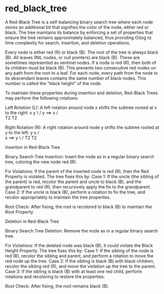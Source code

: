 # red_black_tree


A Red-Black Tree is a self-balancing binary search tree where each node stores an additional bit that signifies the color of the node, either red or black. The tree maintains its balance by enforcing a set of properties that ensure the tree remains approximately balanced, thus providing O(log n) time complexity for search, insertion, and deletion operations.


Every node is either red (R) or black (B).
The root of the tree is always black (B).
All leaves (NIL nodes, or null pointers) are black (B). These are sometimes represented as sentinel nodes.
If a node is red (R), then both of its children must be black (B). This prevents two consecutive red nodes on any path from the root to a leaf.
For each node, every path from the node to its descendant leaves contains the same number of black nodes. This number is called the "black height" of the node.


To maintain these properties during insertion and deletion, Red-Black Trees may perform the following rotations:

Left Rotation (L):
A left rotation around node x shifts the subtree rooted at x to the right:
  x                  y
   \                /
    y    ==>        x
   /                  \
  T2                   T2

Right Rotation (R):
A right rotation around node y shifts the subtree rooted at y to the left:
  y                  x
 /                  \
x    ==>              y
 \                    /
  T2                T2


Insertion in Red-Black Tree

Binary Search Tree Insertion:
Insert the node as in a regular binary search tree, coloring the new node red (R).

Fix Violations:
If the parent of the inserted node is red (R), then the Red Property is violated. The tree fixes this by:
Case 1: If the uncle (the sibling of the parent) is red, recolor the parent and uncle to black (B), and the grandparent to red (R), then recursively apply the fix to the grandparent.
Case 2: If the uncle is black (B), perform a rotation to fix the tree, and recolor appropriately to maintain the tree properties.

Root Check:
After fixing, the root is recolored to black (B) to maintain the Root Property


Deletion in Red-Black Tree

Binary Search Tree Deletion:
Remove the node as in a regular binary search tree.

Fix Violations:
If the deleted node was black (B), it could violate the Black Height Property. The tree fixes this by:
Case 1: If the sibling of the node is red (R), recolor the sibling and parent, and perform a rotation to move the red node up the tree.
Case 2: If the sibling is black (B) with black children, recolor the sibling red (R), and move the violation up the tree to the parent.
Case 3: If the sibling is black (B) with at least one red child, perform rotations and recoloring to restore the properties.

Root Check:
After fixing, the root remains black (B).
